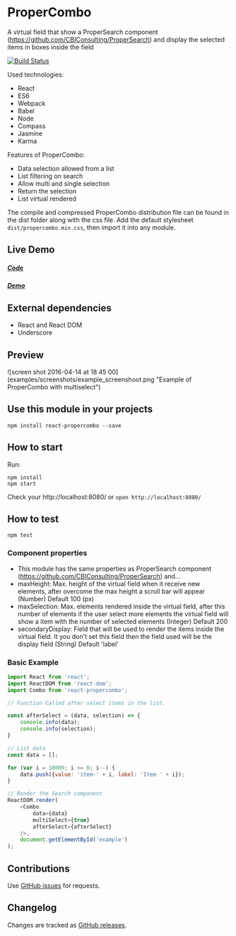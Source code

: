# ProperCombo
A virtual field that show a ProperSearch component (https://github.com/CBIConsulting/ProperSearch) and display the selected items in boxes inside the field

[![Build Status](https://travis-ci.org/CBIConsulting/ProperCombo.svg)](https://travis-ci.org/CBIConsulting/ProperCombo)

Used technologies:

- React
- ES6
- Webpack
- Babel
- Node
- Compass
- Jasmine
- Karma


Features of ProperCombo:

* Data selection allowed from a list
* List filtering on search
* Allow multi and single selection
* Return the selection
* List virtual rendered


The compile and compressed ProperCombo distribution file can be found in the dist folder along with the css file. Add the default stylesheet `dist/propercombo.min.css`, then import it into any module.

## Live Demo
##### [Code](https://github.com/CBIConsulting/ProperCombo/tree/gh-pages/examples/jsx/app.js)
##### [Demo](http://cbiconsulting.github.io/ProperCombo/)

## External dependencies
* React and React DOM
* Underscore


## Preview
![screen shot 2016-04-14 at 18 45 00] (examples/screenshots/example_screenshoot.png "Example of ProperCombo with multiselect")

## Use this module in your projects
```
npm install react-propercombo --save
```

## How to start

Run:
```
npm install
npm start
```

Check your http://localhost:8080/ or  `open http://localhost:8080/`

## How to test

`npm test`

### Component properties
* This module has the same properties as ProperSearch component (https://github.com/CBIConsulting/ProperSearch) and...
* maxHeight: Max. height of the virtual field when it receive new elements, after overcome the max height a scroll bar will appear (Number) Default 100 (px)
* maxSelection: Max. elements rendered inside the virtual field, after this number of elements if the user select more elements the virtual field will show a item with the number of selected elements (Integer) Default 200
* secondaryDisplay: Field that will be used to render the items inside the virtual field. It you don't set this field then the field used will be the display field (String) Default 'label'

### Basic Example

```javascript
import React from 'react';
import ReactDOM from 'react-dom';
import Combo from 'react-propercombo';

// Function Called after select items in the list.

const afterSelect = (data, selection) => {
	console.info(data);
	console.info(selection);
}

// List data
const data = [];

for (var i = 10000; i >= 0; i--) {
	data.push({value: 'item-' + i, label: 'Item ' + i});
}

// Render the Search component
ReactDOM.render(
	<Combo
		data={data}
		multiSelect={true}
		afterSelect={afterSelect}
	/>,
	document.getElementById('example')
);
```


Contributions
------------

Use [GitHub issues](https://github.com/CBIConsulting/ProperCombo/issues) for requests.

Changelog
---------

Changes are tracked as [GitHub releases](https://github.com/CBIConsulting/ProperCombo/releases).
